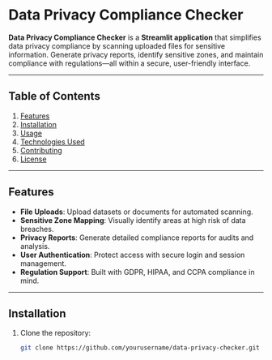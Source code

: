 # Data Privacy Compliance Checker

**Data Privacy Compliance Checker** is a **Streamlit application** that simplifies data privacy compliance by scanning uploaded files for sensitive information. Generate privacy reports, identify sensitive zones, and maintain compliance with regulations—all within a secure, user-friendly interface.

---

## Table of Contents
1. [Features](#features)
2. [Installation](#installation)
3. [Usage](#usage)
4. [Technologies Used](#technologies-used)
5. [Contributing](#contributing)
6. [License](#license)

---

## Features
- **File Uploads**: Upload datasets or documents for automated scanning.
- **Sensitive Zone Mapping**: Visually identify areas at high risk of data breaches.
- **Privacy Reports**: Generate detailed compliance reports for audits and analysis.
- **User Authentication**: Protect access with secure login and session management.
- **Regulation Support**: Built with GDPR, HIPAA, and CCPA compliance in mind.

---

## Installation

1. Clone the repository:
   ```bash
   git clone https://github.com/yourusername/data-privacy-checker.git
